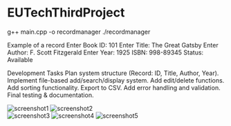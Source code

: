 # EUTechThirdProject
g++ main.cpp -o recordmanager
./recordmanager

Example of a record
Enter Book ID: 101
Enter Title: The Great Gatsby
Enter Author: F. Scott Fitzgerald
Enter Year: 1925
ISBN: 998-89345
Status: Available

Development Tasks
Plan system structure (Record: ID, Title, Author, Year).
Implement file-based add/search/display system.
Add edit/delete functions.
Add sorting functionality.
Export to CSV.
Add error handling and validation.
Final testing & documentation.

![screenshot1](assets/screenshot1.jpg)
![screenshot2](assets/screenshot2.jpg)  
![screenshot3](assets/screenshot3.jpg)
![screenshot4](assets/screenshot4.jpg)
![screenshot5](assets/screenshot5.jpg)
